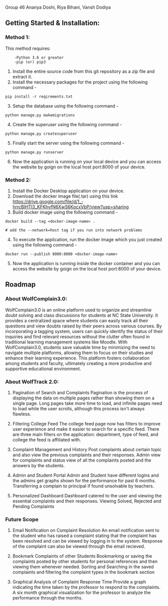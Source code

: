 Group 46
Ananya Doshi, Riya Bihani, Vansh Dodiya

## Getting Started & Installation:

### Method 1:

This method requires:

```
    -Python 3.6 or greater
    -pip (or) pip3
```

1. Install the entire source code from this git repository as a zip file and extract it.
2. Install the necessary packages for the project using the following command -

```
pip install -r reqirements.txt
```

3. Setup the database using the following command -

```
python manage.py makemigrations
```

4. Create the superuser using the following command -

```
python manage.py createsuperuser
```

5. Finally start the server using the following command -

```
python manage.py runserver
```

6. Now the application is running on your local device and you can access the website by goign on the local host port:8000 of your device.

### Method 2:

1. Install the Docker Desktop application on your device.
2. Download the docker image file(.tar) using this link https://drive.google.com/file/d/1_-hrrcBlHTl3_KFKhyfN6XwS6KpcxVbP/view?usp=sharing
3. Build docker image using the following command -

```
docker build --tag <docker-image-name> .

# add the --network=host tag if you run into network problems
```

4. To execute the application, run the docker image which you just created using the following command -

```
docker run --publish 8000:8000 <docker-image-name>
```

5. Now the application is running inside the docker container and you can access the website by goign on the local host port:8000 of your device.

## Roadmap

### About WolfComplain3.0:

WolfComplain3.0 is an online platform used to organize and streamline doubt solving and class discussions for students at NC State University. It provides a centralized space where students can easily track all their questions and view doubts raised by their peers across various courses. By incorporating a tagging system, users can quickly identify the status of their inquiries and find relevant resources without the clutter often found in traditional learning management systems like Moodle. With WolfComplain3.0, students save valuable time by minimizing the need to navigate multiple platforms, allowing them to focus on their studies and enhance their learning experience. This platform fosters collaboration among students and faculty, ultimately creating a more productive and supportive educational environment.

### About WolfTrack 2.0:

1. Pagination of Search and Complaints
   Pagination is the process of displaying the data on multiple pages rather than showing them on a single page. Long pages take more time to load, and infinite pages need to load while the user scrolls, although this process isn't always flawless.

2. Filtering College Feed
   The college feed page now has filters to improve user experience and make it easier to search for a specific feed. There are three main filters on the application: department, type of feed, and college the feed is affiliated with.

3. Complaint Management and History
   Post complaints about certain topic and also view the previous complaints and their responses. Admin view for complaints and status view of all the complaints posted and the answers by the students.

4. Admin and Student Portal
   Admin and Student have different logins and the admins get graphs shown for the performance for past 6 months. Transferring a complain to principal if found unsolvable by teachers.

5. Personalized Dashboard
   Dashboard catered to the user and viewing the essential complaints and their responses. Viewing Solved, Rejected and Pending Complaints

### Future Scope

1. Email Notification on Complaint Resolution
   An email notification sent to the student who has raised a complaint stating that the complaint has been resolved and can be viewed by logging in to the system. Response of the complaint can also be viewed through the email recieved.

2. Bookmark Complaints of other Students
   Bookmarking or saving the complaints posted by other students for personal references and then viewing them whenever needed. Sorting and Searching in the saved complaints and filtering the complaint types in the bookmark section

3. Graphical Analysis of Complaint Response Time
   Provide a graph indicating the time taken by the professor to respond to the complaints. A six month graphical visualization for the professor to analyze the performance through the months.
